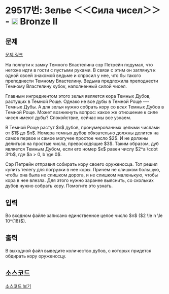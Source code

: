 # 29517번: Зелье ＜＜Сила чисел＞＞ - <img src="https://static.solved.ac/tier_small/4.svg" style="height:20px" /> Bronze II

<!-- performance -->

<!-- 문제 제출 후 깃허브에 푸시를 했을 때 제출한 코드의 성능이 입력될 공간입니다.-->

<!-- end -->

## 문제

[문제 링크](https://boj.kr/29517)


<p>На полпути к замку Темного Властелина сэр Петрейн подумал, что негоже идти в гости с пустыми руками. В связи с этим он заглянул к одной своей знакомой ведьме и спросил у нее, что бы такого преподнести Темному Властелину. Ведьма предложила преподнести Темному Властелину кубок, наполненный силой чисел.</p>

<p>Главным ингредиентом этого зелья является кора Темных Дубов, растущих в Темной Роще. Однако не все дубы в Темной Роще --- Темные Дубы. А для зелья нужно собрать кору со <em>всех</em> Темных Дубов в Темной Роще. Может возникнуть вопрос: какое же отношение к силе чисел имеют дубы? Спокойствие, сейчас мы все узнаем. </p>

<p>В Темной Роще растут $n$ дубов, пронумерованных целыми числами от $1$ до $n$. Номера темных дубов обязательно должны делится на самое первое и самое могучее простое число $2$. И не должны делиться на простые числа, превосходящие $3$. Таким образом, дуб является Темным Дубом, если его номер $x$ равен числу $2^a \cdot 3^b$, где $a &gt; 0, b \ge 0$. </p>

<p>Сэр Петрейн отправил собирать кору своего оруженосца. Тот решил купить телегу для погрузки в нее коры. Причем не слишком большую, чтобы она была не слишком дорога, и не слишком маленькую, чтобы кора в нее влезла. Для этого нужно заранее выяснить, со скольких дубов нужно собрать кору. Помогите это узнать.</p>



## 입력


<p>Во входном файле записано единственное целое число $n$ ($2 \le n \le 10^{18}$).</p>



## 출력


<p>В выходной файл выведите количество дубов, с которых придется обдирать кору оруженосцу.</p>



## 소스코드

[소스코드 보기](Зелье%20＜＜Сила%20чисел＞＞.py)